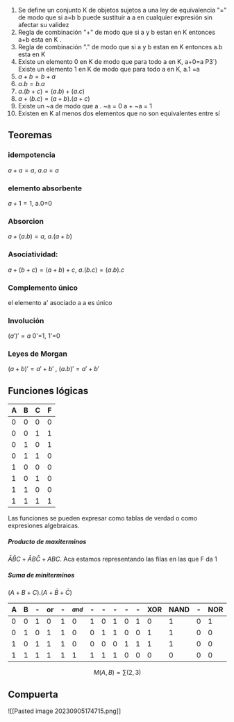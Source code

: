 1. Se define un conjunto K de objetos sujetos a una ley de equivalencia "=" de modo que si a=b b puede sustituir a a en cualquier expresión sin afectar su validez 
2. Regla de combinación "+" de modo que si a y b estan en K entonces a+b esta en K . 
3. Regla de combinación "." de modo que si a y b estan en K entonces a.b esta en K 
4. Existe un elemento 0 en K de modo que para todo a en K, a+0=a P3´) Existe un elemento 1 en K de modo que para todo a en K, a.1 =a 
5. $a + b = b + a$ 
6.  $a . b = b . a$ 
7. $a . (b + c) = (a. b) + (a . c)$ 
8. $a + (b . c) = (a+b) . (a + c)$
9.  Existe un ~a de modo que a . ~a = 0 a + ~a = 1
10.  Existen en K al menos dos elementos que no son equivalentes entre sí

## Teoremas 

### idempotencia
$a+a=a$, $a.a=a$


### elemento absorbente
$a+1=1$, a.0=0

### Absorcion
$a+(a.b)=a$, $a.(a+b)$
### Asociatividad: 
$a+(b+c)=(a+b)+c$, $a . (b . c) = (a . b) . c$
### Complemento único
el elemento a' asociado a a es único

### Involución
$(a')'=a$
0'=1, 1'=0

### Leyes de Morgan
$(a+b)'=a'+b'$ , $(a.b)'=a'+b'$

## Funciones lógicas
| A   | B   | C   | F   |
| --- | --- | --- | --- |
| 0   | 0   | 0   | 0   |
| 0   | 0   | 1   | 1   |
| 0   | 1   | 0   | 1   |
| 0   | 1   | 1   | 0   |
| 1   | 0   | 0   | 0   |
| 1   | 0   | 1   | 0   |
| 1   | 1   | 0   | 0   |
| 1   | 1   | 1   | 1    |

Las funciones se pueden expresar como tablas de verdad o como expresiones algebraicas.
##### Producto de maxiterminos
$\bar{A}\bar{B}C+\bar{A} B \bar{C}+A B C$. Aca estamos representando las filas en las que F da 1

##### Suma de miniterminos
$(A+B+C).(A+\bar{B}+\bar{C})$


| A   | B   | -   | or  | -   | $_{and}$ | -   | -   | -   | -   | -   | XOR | NAND | -   | NOR | -   | -   |
| --- | --- | --- | --- | --- | -------- | --- | --- | --- | --- | --- | --- | ---- | --- | --- | --- | --- |
| 0   | 0   | 1   | 0   | 1   | 0        | 1   | 0   | 1   | 0   | 1   | 0   | 1    | 0   | 1   | 0   | 1   |
| 0   | 1   | 0   | 1   | 1   | 0        | 0   | 1   | 1   | 0   | 0   | 1   | 1    | 0   | 0   | 1   | 1   |
| 1   | 0   | 1   | 1   | 1   | 0        | 0   | 0   | 0   | 1   | 1   | 1   | 1    | 0   | 0   | 0   | 0   |
| 1   | 1   | 1   | 1   | 1   | 1        | 1   | 1   | 1   | 0   | 0   | 0   | 0    | 0   | 0   | 0   | 0   |

$$M(A,B)=\sum(2,3)$$
## Compuerta
![[Pasted image 20230905174715.png]]